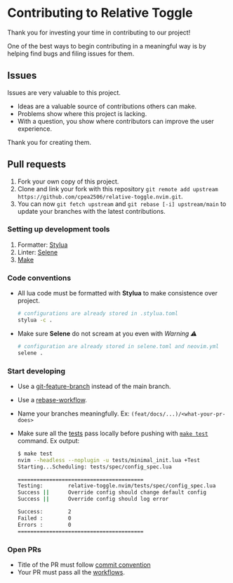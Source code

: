 # Contributing to Relative Toggle

Thank you for investing your time in contributing to our project!

One of the best ways to begin contributing in a meaningful way is by helping find bugs and filing issues for them.

## Issues

Issues are very valuable to this project.

  - Ideas are a valuable source of contributions others can make.
  - Problems show where this project is lacking.
  - With a question, you show where contributors can improve the user
    experience.

Thank you for creating them.

## Pull requests

1. Fork your own copy of this project.
2. Clone and link your fork with this repository `git remote add upstream https://github.com/cpea2506/relative-toggle.nvim.git`.
3. You can now `git fetch upstream` and `git rebase [-i] upstream/main` to update your branches with the latest contributions.

### Setting up development tools

1. Formatter: [Stylua](https://github.com/johnnymorganz/stylua#installation)
2. Linter: [Selene](https://kampfkarren.github.io/selene/cli/installation.html)
3. [Make](https://github.com/wkusnierczyk/make)

### Code conventions

- All lua code must be formatted with **Stylua** to make consistence over project.

  ```bash
  # configurations are already stored in .stylua.toml
  stylua -c .
  ```
  
- Make sure **Selene** do not scream at you even with *Warning ⚠️* 

  ```bash
  # configuration are already stored in selene.toml and neovim.yml
  selene .
  ```
  
### Start developing
- Use a [git-feature-branch](https://www.atlassian.com/git/tutorials/comparing-workflows) instead of the main branch.
- Use a [rebase-workflow](http://git-scm.com/book/en/v2/Git-Branching-Rebasing).
- Name your branches meaningfully. Ex: `(feat/docs/...)/<what-your-pr-does>`
- Make sure all the [tests](tests/spec) pass locally before pushing with [`make test`](Makefile) command. Ex output:

  ```bash
  $ make test
  nvim --headless --noplugin -u tests/minimal_init.lua +Test
  Starting...Scheduling: tests/spec/config_spec.lua
  
  ========================================
  Testing:        relative-toggle.nvim/tests/spec/config_spec.lua
  Success ||      Override config should change default config
  Success ||      Override config should log error

  Success:        2
  Failed :        0
  Errors :        0
  ========================================
  ```

### Open PRs

- Title of the PR must follow [commit convention](https://www.conventionalcommits.org/en/v1.0.0/)
- Your PR must pass all the [workflows](https://github.com/cpea2506/relative_toggle.nvim/actions).
